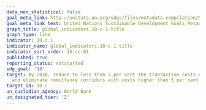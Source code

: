 ```yaml
---
data_non_statistical: false
goal_meta_link: http://unstats.un.org/sdgs/files/metadata-compilation/Metadata-Goal-10.pdf
goal_meta_link_text: United Nations Sustainable Development Goals Metadata (pdf 564kB)
graph_title: global_indicators.10-c-1-title
graph_type: line
indicator: 10.c.1
indicator_name: global_indicators.10-c-1-title
indicator_sort_order: 10-cc-01
published: true
reporting_status: notstarted
sdg_goal: '10'
target: By 2030, reduce to less than 3 per cent the transaction costs of migrant remittances
  and eliminate remittance corridors with costs higher than 5 per cent
target_id: 10.c
un_custodian_agency: World Bank
un_designated_tier: '2'
---
```

